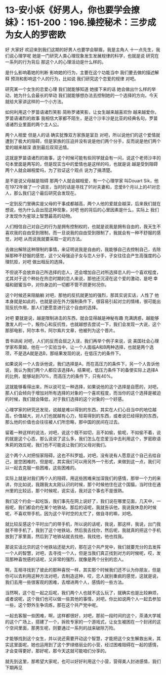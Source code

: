 # 13-安小妖《好男人，你也要学会撩妹》：151-200：196.操控秘术：三步成为女人的罗密欧

好 大家好 欢迎来到我们这期的好男人也要学会聊眉，我是主角人 十一点先生，我们说心理学呢 她是一门研究人类心理现象发生发展规律的科学，也就是说 研究在一系列的行为背后 那这个人的心理活动是什么样的。

是什么影响着她的判断 影响她的行为，主要在这个功能当中 我们要去做的描述解释 预测和影响这个人的行为，比如说 我们研究这个恋爱的规律 对吧。

研究某一个女生的恋爱心理 我们就能够知道 她接下来的话 她会做出什么样的举动，她为什么会最长的举动 我们就能够想办法去控制她的一个选择的方向，今天就给大家讲这样的一个小方法。

如何利用这个罗苗语诸烈笑影 简称罗诸笑影，让女生越来越喜欢你 越来越爱你，罗苗语诸烈的故事 我相信大家都不陌生，是这个沙丰沙是比亚的经典名句，罗苗语诸烈业里面的两个主人公。

两个人相爱 但是人的话 确实犹豫双方家族是室丑 对吧，所以说他们的这个爱情就遭到了极大的阻碍，但是家族的压迫并没有说是他们两个分手，反而说是他们两个爱的越来越深 直到最后双双迅情。

这就是罗苗语诸烈的故事，这个时候可能有些同学就会有一问，说这个老师沙丰的句本里面是两写的，但是现实当中的爱情也是这样的吗，也就是说 越是受到阻碍 两个人就会越相爱吗，为了验证这个观点 说为了搞清楚。

是不是说父母越是阻碍 那两个人就会越相爱，有一个心理学家 叫Douart Sik，他在1972年做了一个调言，当时的话是寻找了91对夫妻和，恋爱8个月以上的41对恋人，那么我们这个最后研究会发现在。

一定到反门里确实是父母的干事成都越高，两个人他的爱就会越深，后来我们就在想说，他为什么会出现这种现象，对吧 他的背后的心里因素是什么，实际上 我们才发现作为星球上智慧最高的动物。

人们相信自己对自己的行为是拥有控制权的，也就是说我是拥有自由的，我天生不喜欢我的自由受到限制，而一旦说我的自由受到限制了，我就会有一种不舒服的感觉，对吧 从而说我就要采取一定的方法。

去做出解除这种限制的事情，来证明说我是自由的，我能够自己去控制自己，去除掉那种不舒服的感觉，这个父母强迫子女与恋人分手，子女往往会产生高强度的心理抗拒，对吧 做出相反的选择。

不但说不会放弃自己所选择的恋人，还会增加自己对所选择恋人的一个喜欢程度，尤其对于这个种处在热恋时期的恋人来说，那他还沉浸在这个爱的激动，是吧 幸福和甜蜜当中，对你身边的一切都不管不顾更何况你。

这个时候还来阻脑躺 对吧，那他的反抗就更加的强烈，那其实说实话，人性了 他本身就是如此的，也就是说在外力强制条件下，很容易引起对立的情绪，很可能出现反抗作用，那人们更愿意进行这个自由的选择。

对吧 要就是说，越是限制进击的东西，就会显得越是神秘有趣 充满誘惑，越能够激发人的一个，叛你心和反抗性，也就越想去尝试一下，我们会发现一大说，这个 那部电影，阿尔本书，阿尔紫片文章，他被列为这个晋片。

晋书进闻 对吧，人们的反而会屈之入误，我们再举个例子来说，说 美国社会心理学家布萊姆，他在一个实验当中，让一个人面临A和B两种选择，也就是两个选项，不是选A就是选B，那结果发现的说，在低压力的条件下。

如果说另一个人告诉他说，我们选择是A，而在高压力的条件下，另一个人告诉他说，我认为我们两个人都应该选择A，结果呢，低压力条件下的备使实际上选择A的比例，能够站到70%，而高压力的条件下，只有40%。

这就能够看得出来，所以说可见一种选择，如果说他的这个选择是自愿的，对吧，那人们会倾向于增加对所有选择的对象的一个喜欢程度，而当你的这个选择是被迫的时候，我们就会降低，对于我们选择的这个对象的一个好感。

心理学家的研究还发现，说越是难以得到的东西，其实在人们心目当中的地位越高，价值越大，对人们也就越有心力，轻易得到的东西，或者说已经得到的东西，那么他的价值也会往往被人们所忽略，那中国的民间在过去。

留着一种这样的说法，对吧，说这个既不如切，且不如偷，偷呢，不如偷不着，说的就是这个心态，那么说说了这么多，我们怎么在恋爱当中去利用这个，罗密欧语朱莉的效应呢，我们也不可能说让我们的父母对我们。

这个两个人对把恒家阻碍，这也不科罗姐，对吧，没有说有人愿意这个自己去给自己，是您困难的，但是呢，其实我们可以用另外一个形式，来做到这一点，我们可以一起去克服一些困难，这些困难的。

实际上就是对我们两个人的阻碍，用这些困难来加深我们的感情，那举一个力的来讲，你比如说，我跟我太太刚认识的时候，那个时候他住在这个国猫，当时住在通州里的比较远，那个时候呢，说实话，我对这个事也不是很熟。

我们这个约会一起吃饭，我们事先在网上说好了，我们说在哪里见面，几天中，一般呢，我们都会约在某个地铁站，那后的话呢，我就告诉他，我说我休息的时候呢，不喜欢带手机，因为这个平时空的太忙了，做自寻的嘛，对吧。

就比较反感这个平时出门的带手机，所以说的话呢，我说，那这样，我说，出门我就不带手机了，我到了这个地铁站，然后我去找你，然后呢，我就真的把这个手机放到了家里面，然后到了地铁站就去找他，我找他，他也找我。

那说实话北京的这个地铁站还挺大的，那在这个共产党中，我们就要充分的去发挥一个人的智慧，对吧，去寻找一个人，但是当我们真正找到对方的时候呢，哎，发现那种喜悦感的话呢，又非常的强烈，就像是两个分别的恋人。

啊，互相寻找到了彼此的那种喜悦一样，其实那个时候我们还不认为你朋友，但是你可以去利用这种方法对吧，去制造这种，哎，恋人就别重疯的感觉，这就是说，我们去用一些很客观的困难，去增进两个人，感情的一些方法。

当然啊，这个在一起之后呢，我们两个人也就不这么玩了，就确实也是比较麻烦，或者说呢，这个我们也可以做一些其他的事情，对吧，你比如说两个人一起去参加一些，这个野外生争讯练，那在这个共产党中呢。

一起去客服一些困难，啊，这样都很好，对吧，那前一段时间的这个，茶涌大学城的这个广场上，搭建了一个，拆败专家的一个游戏式，让女生被困在一个封闭的这个空间里面，那男生呢，则要通过一系列的战来破除万险。

才能够找到这个女生，并以说还需要开动这个智慧，才能把这个女生解救出来，其实这里面呢，她也运用到了这个罗绿络丽业的小营，经过困难阻碍在一起的感情，才会变得更好，那好呢，那今天这就可能咱们分享的。

就先到这里，那希望大家呢，也可以好好利用这个小营，营得美人封进感情，我们下期再见